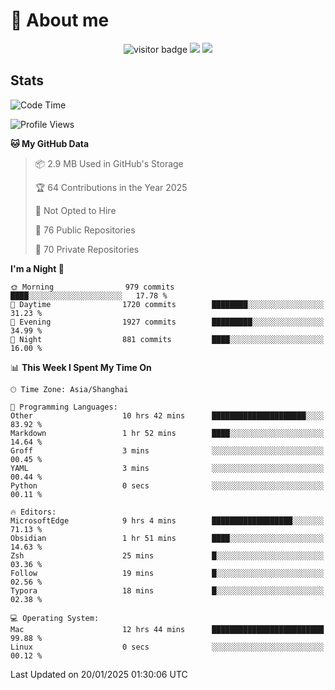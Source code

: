 <!-- ![](https://youpai.roccoshi.top/img/20200804214216.png) -->

# 🧐 About me
 
<p align="center">
<img src="https://visitor-badge.laobi.icu/badge?page_id=Lincest.Lincest&title=hits" alt="visitor badge"/>
<a href="mailto:imroccoshi@gmail.com"><img src="https://img.shields.io/badge/gmail-imroccoshi%40gmail.com-red"></a>
<a href="https://blog.roccoshi.top"><img src="https://img.shields.io/badge/blog-roccoshi-green"></a>
</p>

## Stats

<!--START_SECTION:waka-->
![Code Time](http://img.shields.io/badge/Code%20Time-1%2C932%20hrs%2029%20mins-blue)

![Profile Views](http://img.shields.io/badge/Profile%20Views-0-blue)

**🐱 My GitHub Data** 

> 📦 2.9 MB Used in GitHub's Storage 
 > 
> 🏆 64 Contributions in the Year 2025
 > 
> 🚫 Not Opted to Hire
 > 
> 📜 76 Public Repositories 
 > 
> 🔑 70 Private Repositories 
 > 
**I'm a Night 🦉** 

```text
🌞 Morning                979 commits         ████░░░░░░░░░░░░░░░░░░░░░   17.78 % 
🌆 Daytime                1720 commits        ████████░░░░░░░░░░░░░░░░░   31.23 % 
🌃 Evening                1927 commits        █████████░░░░░░░░░░░░░░░░   34.99 % 
🌙 Night                  881 commits         ████░░░░░░░░░░░░░░░░░░░░░   16.00 % 
```


📊 **This Week I Spent My Time On** 

```text
🕑︎ Time Zone: Asia/Shanghai

💬 Programming Languages: 
Other                    10 hrs 42 mins      █████████████████████░░░░   83.92 % 
Markdown                 1 hr 52 mins        ████░░░░░░░░░░░░░░░░░░░░░   14.64 % 
Groff                    3 mins              ░░░░░░░░░░░░░░░░░░░░░░░░░   00.45 % 
YAML                     3 mins              ░░░░░░░░░░░░░░░░░░░░░░░░░   00.44 % 
Python                   0 secs              ░░░░░░░░░░░░░░░░░░░░░░░░░   00.11 % 

🔥 Editors: 
MicrosoftEdge            9 hrs 4 mins        ██████████████████░░░░░░░   71.13 % 
Obsidian                 1 hr 51 mins        ████░░░░░░░░░░░░░░░░░░░░░   14.63 % 
Zsh                      25 mins             █░░░░░░░░░░░░░░░░░░░░░░░░   03.36 % 
Follow                   19 mins             █░░░░░░░░░░░░░░░░░░░░░░░░   02.56 % 
Typora                   18 mins             █░░░░░░░░░░░░░░░░░░░░░░░░   02.38 % 

💻 Operating System: 
Mac                      12 hrs 44 mins      █████████████████████████   99.88 % 
Linux                    0 secs              ░░░░░░░░░░░░░░░░░░░░░░░░░   00.12 % 
```


 Last Updated on 20/01/2025 01:30:06 UTC
<!--END_SECTION:waka-->


